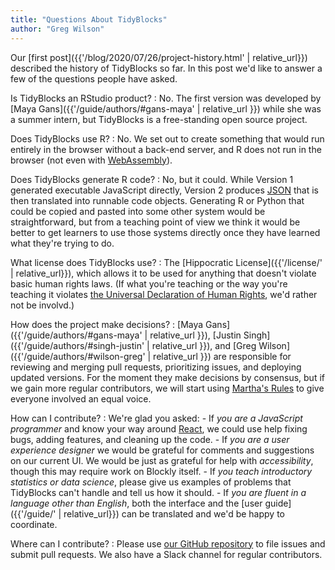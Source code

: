 ```yaml
---
title: "Questions About TidyBlocks"
author: "Greg Wilson"
---
```


Our [first post]({{'/blog/2020/07/26/project-history.html' | relative_url}}) described the history of TidyBlocks so far.
In this post we'd like to answer a few of the questions people have asked.

Is TidyBlocks an RStudio product?
:   No.
    The first version was developed by [Maya Gans]({{'/guide/authors/#gans-maya' | relative_url }}) while she was a summer intern,
    but TidyBlocks is a free-standing open source project.

Does TidyBlocks use R?
:   No.
    We set out to create something that would run entirely in the browser without a back-end server,
    and R does not run in the browser (not even with [WebAssembly](https://webassembly.org/)).

Does TidyBlocks generate R code?
:   No,
    but it could.
    While Version 1 generated executable JavaScript directly,
    Version 2 produces [JSON](https://en.wikipedia.org/wiki/JSON)
    that is then translated into runnable code objects.
    Generating R or Python that could be copied and pasted into some other system would be straightforward,
    but from a teaching point of view we think it would be better to get learners to use those systems directly
    once they have learned what they're trying to do.

What license does TidyBlocks use?
:   The [Hippocratic License]({{'/license/' | relative_url}}),
    which allows it to be used for anything that doesn't violate basic human rights laws.
    (If what you're teaching or the way you're teaching it violates
    [the Universal Declaration of Human Rights](https://www.un.org/en/universal-declaration-human-rights/),
    we'd rather not be involvd.)

How does the project make decisions?
:   [Maya Gans]({{'/guide/authors/#gans-maya' | relative_url }}),
    [Justin Singh]({{'/guide/authors/#singh-justin' | relative_url }}),
    and [Greg Wilson]({{'/guide/authors/#wilson-greg' | relative_url }})
    are responsible for reviewing and merging pull requests,
    prioritizing issues,
    and deploying updated versions.
    For the moment they make decisions by consensus,
    but if we gain more regular contributors,
    we will start using [Martha's Rules](https://third-bit.com/2019/06/13/marthas-rules.html)
    to give everyone involved an equal voice.

How can I contribute?
:   We're glad you asked:
    -   If *you are a JavaScript programmer* and know your way around [React](https://reactjs.org/),
        we could use help fixing bugs, adding features, and cleaning up the code.
    -   If *you are a user experience designer*
        we would be grateful for comments and suggestions on our current UI.
        We would be just as grateful for help with *accessibility*,
        though this may require work on Blockly itself.
    -   If *you teach introductory statistics or data science*,
        please give us examples of problems that TidyBlocks can't handle and tell us how it should.
    -   If *you are fluent in a language other than English*,
        both the interface and the [user guide]({{'/guide/' | relative_url}}) can be translated
        and we'd be happy to coordinate.

Where can I contribute?
:   Please use [our GitHub repository]({{site.github.url}}) to file issues and submit pull requests.
    We also have a Slack channel for regular contributors.
